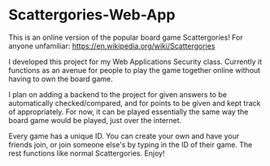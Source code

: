 # Scattergories-Web-App

This is an online version of the popular board game Scattergories!
For anyone unfamiliar: https://en.wikipedia.org/wiki/Scattergories

I developed this project for my Web Applications Security class.
Currently it functions as an avenue for people to play the game
together online without having to own the board game.

I plan on adding a backend to the project for given answers to be
automatically checked/compared, and for points to be given and kept
track of appropriately. For now, it can be played essentially the
same way the board game would be played, just over the internet.

Every game has a unique ID. You can create your own and have your
friends join, or join someone else's by typing in the ID of their
game. The rest functions like normal Scattergories. Enjoy!
